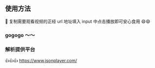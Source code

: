 ## 使用方法

🌟 复制需要观看视频的正经 url 地址填入 input 中点击播放即可安心食用 😄😄

### gogogo ～～

### 解析提供平台

👍👍👍 https://www.jsonplayer.com/
